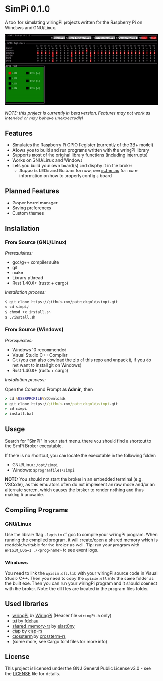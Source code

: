 # SimPi 0.1.0
A tool for simulating wiringPi projects written for the Raspberry Pi on
Windows and GNU/Linux.

![SimPi Broker Preview](docs/assets/media/simpi-broker-preview.gif)

*NOTE: this project is currently in beta version. Features may not work as
intended or may behave unexpectedly!*

## Features
* Simulates the Raspberry Pi GPIO Register (currently of the 3B+ model)
* Allows you to build and run programs written with the wringPi library
* Supports most of the original library functions (including interrupts)
* Works on GNU/Linux and Windows
* Lets you build your own board(s) and display it in the broker
  * Supports LEDs and Buttons for now, see [schemas](docs/schemas/) for more
    information on how to properly config a board

## Planned Features
* Proper board manager
* Saving preferences
* Custom themes

## Installation

### From Source (GNU/Linux)
*Prerequisites:*
* gcc/g++ compiler suite
* git
* make
* Library pthread
* Rust 1.40.0+ (rustc + cargo)

*Installation process:*
```bash
$ git clone https://github.com/patrickgold/simpi.git
$ cd simpi/
$ chmod +x install.sh
$ ./install.sh
```

### From Source (Windows)
*Prerequisites:*
* Windows 10 recommended
* Visual Studio C++ Compiler
* Git (you can also dowload the zip of this repo and unpack it, if you do
not want to install git on Windows)
* Rust 1.40.0+ (rustc + cargo)

*Installation process:*

Open the Command Prompt **as Admin**, then
```cmd
> cd %USERPROFILE%\Downloads
> git clone https://github.com/patrickgold/simpi.git
> cd simpi
> install.bat
```

## Usage
Search for "SimPi" in your start menu, there you should find a shortcut to the
SimPi Broker executable.

If there is no shortcut, you can locate the executable in the following folder:
* GNU/Linux: `/opt/simpi`
* Windows: `$programfiles\simpi`

**NOTE:** You should not start the broker in an embedded terminal (e.g. VSCode),
as this emulators often do not implement an raw mode and/or an alternate
screen, which causes the broker to render nothing and thus making it
unusable.

## Compiling Programs

### GNU/Linux
Use the library flag `-lwpisim` of gcc to compile your wiringPi program.
When running the compiled program, it will create/open a shared memory which is
readable/writable for the broker as well. Tip: run your program with
`WPISIM_LOG=1 ./<prog-name>` to see event logs.

### Windows
You need to link the `wpisim.dll.lib` with your wiringPi source code in Visual
Studio C++. Then you need to copy the `wpisim.dll` into the same folder as
the built exe. Then you can run your wiringPi program and it should connect
with the broker.
Note: the dll files are located in the program files folder.

## Used libraries
- [wiringPi](https://github.com/WiringPi/WiringPi)
    by [WiringPi](https://github.com/WiringPi) (Header file `wiringPi.h` only)
- [tui](https://github.com/fdehau/tui-rs)
    by [fdehau](https://github.com/fdehau)
- [shared_memory-rs](https://github.com/elast0ny/shared_memory-rs)
    by [elast0ny](https://github.com/elast0ny)
- [clap](https://github.com/clap-rs/clap)
    by [clap-rs](https://github.com/clap-rs)
- [crossterm](https://github.com/crossterm-rs/crossterm)
    by [crossterm-rs](https://github.com/crossterm-rs)
- (some more, see Cargo.toml files for more info)

## License
This project is licensed under the GNU General Public License v3.0 - see the
[LICENSE](LICENSE) file for details.
